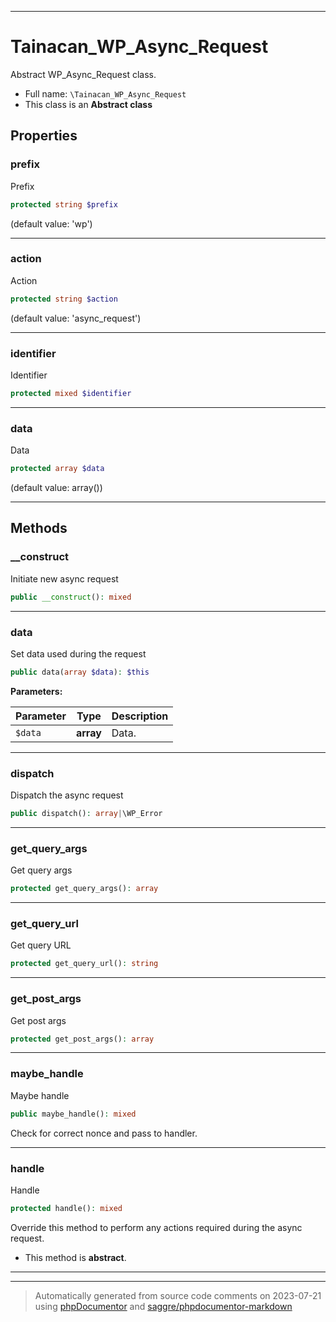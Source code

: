 ***

# Tainacan_WP_Async_Request

Abstract WP_Async_Request class.



* Full name: `\Tainacan_WP_Async_Request`
* This class is an **Abstract class**



## Properties


### prefix

Prefix

```php
protected string $prefix
```

(default value: 'wp')




***

### action

Action

```php
protected string $action
```

(default value: 'async_request')




***

### identifier

Identifier

```php
protected mixed $identifier
```






***

### data

Data

```php
protected array $data
```

(default value: array())




***

## Methods


### __construct

Initiate new async request

```php
public __construct(): mixed
```











***

### data

Set data used during the request

```php
public data(array $data): $this
```








**Parameters:**

| Parameter | Type | Description |
|-----------|------|-------------|
| `$data` | **array** | Data. |




***

### dispatch

Dispatch the async request

```php
public dispatch(): array|\WP_Error
```











***

### get_query_args

Get query args

```php
protected get_query_args(): array
```











***

### get_query_url

Get query URL

```php
protected get_query_url(): string
```











***

### get_post_args

Get post args

```php
protected get_post_args(): array
```











***

### maybe_handle

Maybe handle

```php
public maybe_handle(): mixed
```

Check for correct nonce and pass to handler.









***

### handle

Handle

```php
protected handle(): mixed
```

Override this method to perform any actions required
during the async request.


* This method is **abstract**.






***


***
> Automatically generated from source code comments on 2023-07-21 using [phpDocumentor](http://www.phpdoc.org/) and [saggre/phpdocumentor-markdown](https://github.com/Saggre/phpDocumentor-markdown)
